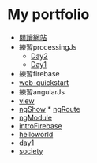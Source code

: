 # My portfolio
* [閱讀網站](https://afunpub.github.io/portfolio/sentiment "test")
* 練習processingJs
   * [Day2](https://afunpub.github.io/portfolio/processingjs/01.html)
   * [Day1](https://afunpub.github.io/portfolio/processingjs/anything.html)
* 練習firebase
 * [web-quickstart](https://afunpub.github.io/portfolio/firebase/web-quickstart/)
 * 練習angularJs
  * [view](https://afunpub.github.io/portfolio/angular/view.html)
   * [ngShow](https://afunpub.github.io/portfolio/angular/ngShow.html)
    * [ngRoute](https:/afunpub.github.io/portfolio/angular/ngRoute.html)
  * [ngModule](https://afunpub.github.io/portfolio/angular/ngModule.html)
  * [introFirebase](https://afunpub.github.io/portfolio/angular/introFirebase.html)
  * [helloworld](https://afunpub.github.io/portfolio/angular/hello-world.html)
  * [day1](https://afunpub.github.io/portfolio/angular/)
 * [society](https://afunpub.github.io/portfolio/firebase/society/public/)